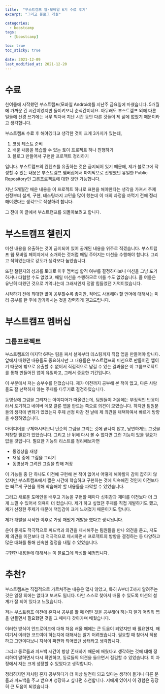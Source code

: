 ```yaml
---
title:  "부스트캠프 웹·모바일 6기 수료 후기"
excerpt: "그리고 블로그 개설"

categories:
  - boostcamp
tags:
  - [boostcamp]

toc: true
toc_sticky: true
 
date: 2021-12-09
last_modified_at: 2021-12-20
---
```


# 수료
한여름에 시작했던 부스트캠프(모바일 Android)를 지난주 금요일에 마쳤습니다. 5개월에 가까운 긴 시간이었지만 돌이켜보니 순식간이네요. 아무래도 부스트캠프 외에 다른 일들에 신경 쓰기에는 너무 벅차서 지난 시간 동안 다른 것들이 제 삶에 없었기 때문이라고 생각합니다.

부스트캠프 수료 후 해야겠다고 생각한 것이 크게 3가지가 있는데,

1. 코딩 테스트 준비
2. 배운 내용을 복습할 수 있는 토이 프로젝트 하나 진행하기
3. 블로그 만들어서 구현한 프로젝트 정리하기

입니다. 부스트캠프의 컨텐츠를 유출하는 것은 금지되어 있기 때문에, 제가 블로그에 작성할 수 있는 내용은 부스트캠프 멤버십에서 마지막으로 진행했던 유일한 Public Repository인 그룹프로젝트에 대한 것만 가능합니다.

지난 5개월간 배운 내용을 이 프로젝트 하나로 표현을 해야한다는 생각을 가져서 주제 선정부터 설계, 구현, 테스팅까지 고민을 많이 했는데 이 때의 과정을 까먹기 전에 정리해야겠다는 생각으로 작성하려 합니다.

그 전에 이 글에서 부스트캠프를 되돌아보려고 합니다.

# 부스트캠프 챌린지
미션 내용을 유출하는 것이 금지되어 있어 공개된 내용을 위주로 적겠습니다. 부스트캠프 웹·모바일 페이지에서 소개하는 것처럼 매일 주어지는 미션을 수행해야 합니다. 그리고 적혀있는대로 강도가 생각보다 높았습니다.

또한 챌린지의 성과를 토대로 이후 멤버십 합격 여부를 결정하다보니 미션을 그냥 포기하거나 타협할 수도 없었고, 매일 미션을 수행하므로 미룰 수도 없었습니다. 올 여름은 유난히 더웠던 것으로 기억나는데 그래서인지 정말 힘들었던 기억이었습니다.

시작하기 전에 최대한 많이 공부할수록 좋지만, 적어도 사용해야 할 언어에 대해서는 미리 공부를 한 후에 참가하시는 것을 강력하게 권고드립니다. 

# 부스트캠프 멤버십

## 그룹프로젝트
부스트캠프의 마지막 6주는 팀을 짜서 설계부터 테스팅까지 직접 앱을 만들어야 합니다. 앞에서 배웠던 내용들도 중요하지만 그 내용들은 부스트캠프의 미션으로 만들어진 앱이기 때문에 밖으로 유출할 수 없어서 직접적으로 남길 수 있는 결과물은 이 그룹프로젝트를 통해 만들어진 앱이 유일하고, 그래서 중요한 기간입니다.

이 부분에서 저는 승부수를 던졌습니다. 제가 이전까지 공부해 본 적이 없고, 다른 사람들도 잘 선택하지 않는 주제를 다루기로 결정하였습니다. 

동영상에 그림을 그리자는 아이디어가 떠올랐는데, 팀원들이 처음에는 부정적인 반응이라서 포기하고 네이버 메모 클론 앱을 만드는 쪽으로 의견이 모였습니다. 하지만 팀원분들의 생각에 변화가 있었는지 주제 선정 마감 전 날에 제 의견을 채택하여서 빠르게 방향을 수정하였습니다.

아이디어를 구체화시켜보니 단순히 그림을 그리는 것에 끝나지 않고, 당연하게도 그것을 저장할 필요가 있었습니다. 그리고 난 뒤에 다시 볼 수 없다면 그런 기능이 있을 필요가 없을 것입니다. 필요한 기능의 리스트를 정리해보자면

  - 동영상을 재생
  - 재생 중에 그림을 그리기
  - 동영상과 그려진 그림을 합해 저장

이 기능들 중 단 하나도 이전에 구현해 본 적이 없어서 어떻게 해야할지 감이 잡히지 않았지만 부스트캠프에서 짧은 시간에 학습하고 구현하는 것에 익숙해진 것인지 이전보다는 빠르게 구현을 위해 학습해야 할 내용들을 파악할 수 있었습니다.

그리고 새로운 도메인을 배우고 기능을 구현할 때마다 성취감과 재미를 이전보다 더 크게 느낄 수 있어서 의욕이 더 컸습니다. 제가 하고 싶었던 주제를 직접 개발하기도 했고, 제가 선정한 주제기 때문에 책임감이 크게 느껴졌기 때문이기도 합니다.

제가 개발을 시작한 이후로 가장 재밌게 개발을 했다고 생각됩니다.

운이 좋게도 적극적으로 피드백과 의견을 제시해주는 팀원들을 만나 의견을 듣고, 저도 제 의견을 이전보다 더 적극적으로 제시하면서 프로젝트의 방향을 결정하는 등 다양하고 많은 대화를 통해 신속한 결정을 내릴 수 있었습니다.

구현한 내용들에 대해서는 이 블로그에 작성할 예정입니다.

# 추천?
부스트캠프는 직접적으로 가르쳐주는 내용은 많지 않았고, 특히 A부터 Z까지 알려주는 것은 일정 외에는 없다고 보셔도 됩니다. 다만 스스로 찾아서 배울 수 있도록 미션의 설계가 잘 되어 있다고 느꼈습니다.

저는 부스트캠프 이전에 혼자서 공부를 할 때 어떤 것을 공부해야 하는지 알기 어려워 앱을 만들면서 필요했던 것을 그 때마다 찾아가며 배웠습니다.

이러한 방식이 안드로이드에 대해 처음 배울 때에는 큰 도움이 되었지만 왜 필요한지, 왜 여기서 이러한 코드여야 하는지에 대해서는 알기 어려웠습니다. 필요할 때 찾아서 적용하고 그만이다보니 지식이 파편화 되어있던 상태라고 생각합니다.

그리고 동료들과 피드백 시간이 항상 존재하기 때문에 배웠다고 생각하는 것에 대해 정리하여 말하면서 다시 확인하고, 동료들의 의견을 들으면서 점검할 수 있었습니다. 이 과정에서 저는 크게 성장할 수 있었다고 생각합니다.

정리하자면 저처럼 혼자 공부하다가 더 이상 발전이 되고 있다는 생각이 들거나 다른 분들과 피드백을 주고 받으며 성장하고 싶다면 추천합니다. 저에게 있어서 이 경험은 굉장히 큰 도움이 되었습니다.